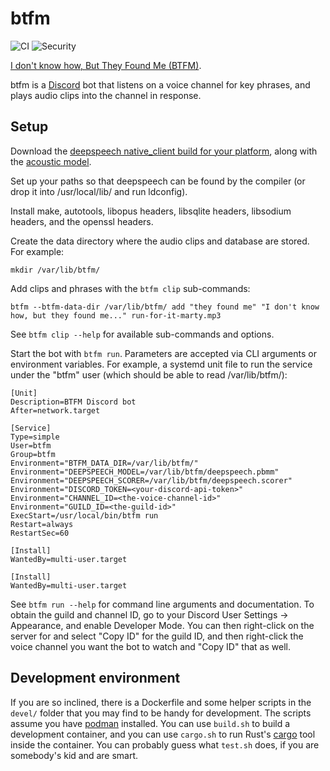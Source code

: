 # btfm

![CI](https://github.com/jeremycline/btfm/workflows/CI/badge.svg?branch=main)
![Security](https://github.com/jeremycline/btfm/workflows/Security%20audit/badge.svg?branch=main)

[I don't know how, But They Found Me (BTFM)](https://www.youtube.com/watch?v=hslfuqhtn7A).

btfm is a [Discord](https://discordapp.com) bot that listens on a voice channel for key phrases, and
plays audio clips into the channel in response.


## Setup

Download the [deepspeech native_client build for your
platform](https://github.com/mozilla/DeepSpeech/releases/tag/v0.9.3), along
with the
[acoustic model](https://github.com/mozilla/DeepSpeech/releases/download/v0.9.3/deepspeech-0.9.3-models.pbmm).

Set up your paths so that deepspeech can be found by the compiler (or drop it into /usr/local/lib/ and run ldconfig).

Install make, autotools, libopus headers, libsqlite headers, libsodium headers, and the openssl headers.

Create the data directory where the audio clips and database are stored. For example:

```
mkdir /var/lib/btfm/
```

Add clips and phrases with the ``btfm clip`` sub-commands:

```
btfm --btfm-data-dir /var/lib/btfm/ add "they found me" "I don't know how, but they found me..." run-for-it-marty.mp3
```

See ``btfm clip --help`` for available sub-commands and options.

Start the bot with ``btfm run``. Parameters are accepted via CLI arguments or
environment variables. For example, a systemd unit file to run the service
under the "btfm" user (which should be able to read /var/lib/btfm/):
```
[Unit]
Description=BTFM Discord bot
After=network.target

[Service]
Type=simple
User=btfm
Group=btfm
Environment="BTFM_DATA_DIR=/var/lib/btfm/"
Environment="DEEPSPEECH_MODEL=/var/lib/btfm/deepspeech.pbmm"
Environment="DEEPSPEECH_SCORER=/var/lib/btfm/deepspeech.scorer"
Environment="DISCORD_TOKEN=<your-discord-api-token>"
Environment="CHANNEL_ID=<the-voice-channel-id>"
Environment="GUILD_ID=<the-guild-id>"
ExecStart=/usr/local/bin/btfm run
Restart=always
RestartSec=60

[Install]
WantedBy=multi-user.target

[Install]
WantedBy=multi-user.target
```

See ``btfm run --help`` for command line arguments and documentation. To
obtain the guild and channel ID, go to your Discord User Settings ->
Appearance, and enable Developer Mode. You can then right-click on the server
for and select "Copy ID" for the guild ID, and then right-click the voice
channel you want the bot to watch and "Copy ID" that as well.


## Development environment

If you are so inclined, there is a Dockerfile and some helper scripts in the ```devel/``` folder
that you may find to be handy for development. The scripts assume you have
[podman](https://podman.io/) installed. You can use ```build.sh``` to build a development container,
and you can use ```cargo.sh``` to run Rust's [cargo](https://doc.rust-lang.org/cargo/) tool inside
the container. You can probably guess what ```test.sh``` does, if you are somebody's kid and are
smart.
